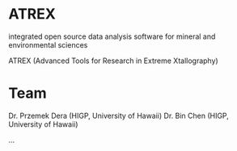 # ATREX

integrated open source data analysis software for mineral and environmental sciences 

ATREX (Advanced Tools for Research in Extreme Xtallography)

# Team

Dr. Przemek Dera (HIGP, University of Hawaii)
Dr. Bin Chen (HIGP, University of Hawaii)

...

